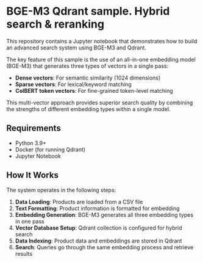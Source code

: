 # BGE-M3 Qdrant sample. Hybrid search & reranking 

This repository contains a Jupyter notebook that demonstrates how to build an advanced search system using BGE-M3 and Qdrant.

The key feature of this sample is the use of an all-in-one embedding model (BGE-M3) that generates three types of vectors in a single pass:
- **Dense vectors**: For semantic similarity (1024 dimensions)
- **Sparse vectors**: For lexical/keyword matching
- **ColBERT token vectors**: For fine-grained token-level matching

This multi-vector approach provides superior search quality by combining the strengths of different embedding types within a single model.

## Requirements

- Python 3.9+
- Docker (for running Qdrant)
- Jupyter Notebook

## How It Works

The system operates in the following steps:

1. **Data Loading**: Products are loaded from a CSV file
2. **Text Formatting**: Product information is formatted for embedding
3. **Embedding Generation**: BGE-M3 generates all three embedding types in one pass
4. **Vector Database Setup**: Qdrant collection is configured for hybrid search
5. **Data Indexing**: Product data and embeddings are stored in Qdrant
6. **Search**: Queries go through the same embedding process and retrieve results

